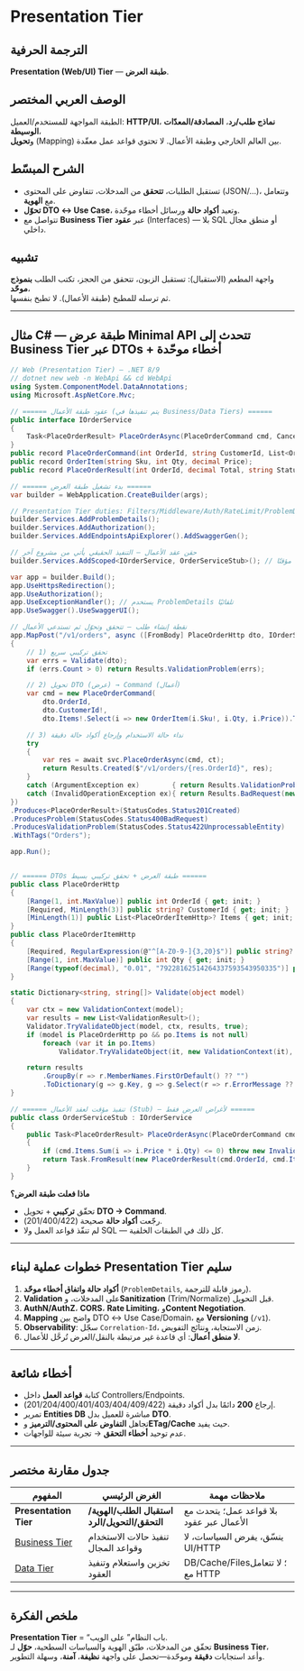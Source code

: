 # **Presentation Tier**

## الترجمة الحرفية  
**Presentation (Web/UI) Tier** — **طبقة العرض**.

## الوصف العربي المختصر  
الطبقة المواجهة للمستخدم/العميل: **HTTP/UI**، **نماذج طلب/رد**، **المصادقة/المعدّات الوسيطة**،  
و**تحويل** (Mapping) بين العالم الخارجي وطبقة الأعمال. لا تحتوي قواعد عمل معقّدة.

## الشرح المبسّط  
- تستقبل الطلبات، **تتحقق** من المدخلات، تتفاوض على المحتوى (JSON/…)، وتتعامل مع **الهوية**.  
- **تحوّل DTO ↔ Use Case**، وتعيد **أكواد حالة** ورسائل أخطاء موحّدة.  
- تتواصل مع **Business Tier** عبر **عقود** (Interfaces) — بلا SQL أو منطق مجال داخلي.

## تشبيه  
واجهة المطعم (الاستقبال): تستقبل الزبون، تتحقق من الحجز، تكتب الطلب **بنموذج موحّد**،  
ثم ترسله للمطبخ (طبقة الأعمال). لا تطبخ بنفسها.

---

## مثال C# — طبقة عرض **Minimal API** تتحدث إلى **Business Tier** عبر DTOs + أخطاء موحّدة

```csharp
// Web (Presentation Tier) — .NET 8/9
// dotnet new web -n WebApi && cd WebApi
using System.ComponentModel.DataAnnotations;
using Microsoft.AspNetCore.Mvc;

// ====== عقود طبقة الأعمال (يتم تنفيذها في Business/Data Tiers) ======
public interface IOrderService
{
    Task<PlaceOrderResult> PlaceOrderAsync(PlaceOrderCommand cmd, CancellationToken ct = default);
}
public record PlaceOrderCommand(int OrderId, string CustomerId, List<OrderItem> Items);
public record OrderItem(string Sku, int Qty, decimal Price);
public record PlaceOrderResult(int OrderId, decimal Total, string Status);

// ====== بدء تشغيل طبقة العرض ======
var builder = WebApplication.CreateBuilder(args);

// Presentation Tier duties: Filters/Middleware/Auth/RateLimit/ProblemDetails…
builder.Services.AddProblemDetails();
builder.Services.AddAuthorization();
builder.Services.AddEndpointsApiExplorer().AddSwaggerGen();

// حقن عقد الأعمال — التنفيذ الحقيقي يأتي من مشروع آخر
builder.Services.AddScoped<IOrderService, OrderServiceStub>(); // مؤقتًا

var app = builder.Build();
app.UseHttpsRedirection();
app.UseAuthorization();
app.UseExceptionHandler(); // يستخدم ProblemDetails تلقائيًا
app.UseSwagger().UseSwaggerUI();

// نقطة إنشاء طلب — تتحقق وتحوّل ثم تستدعي الأعمال
app.MapPost("/v1/orders", async ([FromBody] PlaceOrderHttp dto, IOrderService svc, HttpContext ctx, CancellationToken ct) =>
{
    // 1) تحقق تركيبي سريع
    var errs = Validate(dto);
    if (errs.Count > 0) return Results.ValidationProblem(errs);

    // 2) تحويل DTO (عرض) → Command (أعمال)
    var cmd = new PlaceOrderCommand(
        dto.OrderId,
        dto.CustomerId!,
        dto.Items!.Select(i => new OrderItem(i.Sku!, i.Qty, i.Price)).ToList());

    // 3) نداء حالة الاستخدام وإرجاع أكواد حالة دقيقة
    try
    {
        var res = await svc.PlaceOrderAsync(cmd, ct);
        return Results.Created($"/v1/orders/{res.OrderId}", res);
    }
    catch (ArgumentException ex)        { return Results.ValidationProblem(new() { [""] = new[] { ex.Message } }); }
    catch (InvalidOperationException ex){ return Results.BadRequest(new { error = ex.Message }); }
})
.Produces<PlaceOrderResult>(StatusCodes.Status201Created)
.ProducesProblem(StatusCodes.Status400BadRequest)
.ProducesValidationProblem(StatusCodes.Status422UnprocessableEntity)
.WithTags("Orders");

app.Run();


// ====== DTOs طبقة العرض + تحقق تركيبي بسيط ======
public class PlaceOrderHttp
{
    [Range(1, int.MaxValue)] public int OrderId { get; init; }
    [Required, MinLength(3)] public string? CustomerId { get; init; }
    [MinLength(1)] public List<PlaceOrderItemHttp>? Items { get; init; }
}
public class PlaceOrderItemHttp
{
    [Required, RegularExpression(@"^[A-Z0-9-]{3,20}$")] public string? Sku { get; init; }
    [Range(1, int.MaxValue)] public int Qty { get; init; }
    [Range(typeof(decimal), "0.01", "79228162514264337593543950335")] public decimal Price { get; init; }
}

static Dictionary<string, string[]> Validate(object model)
{
    var ctx = new ValidationContext(model);
    var results = new List<ValidationResult>();
    Validator.TryValidateObject(model, ctx, results, true);
    if (model is PlaceOrderHttp po && po.Items is not null)
        foreach (var it in po.Items)
            Validator.TryValidateObject(it, new ValidationContext(it), results, true);

    return results
        .GroupBy(r => r.MemberNames.FirstOrDefault() ?? "")
        .ToDictionary(g => g.Key, g => g.Select(r => r.ErrorMessage ?? "invalid").ToArray());
}

// ====== تنفيذ مؤقت لعقد الأعمال (Stub) — لأغراض العرض فقط ======
public class OrderServiceStub : IOrderService
{
    public Task<PlaceOrderResult> PlaceOrderAsync(PlaceOrderCommand cmd, CancellationToken ct = default)
    {
        if (cmd.Items.Sum(i => i.Price * i.Qty) <= 0) throw new InvalidOperationException("total_must_be_positive");
        return Task.FromResult(new PlaceOrderResult(cmd.OrderId, cmd.Items.Sum(i => i.Price * i.Qty), "confirmed"));
    }
}
```

**ماذا فعلت طبقة العرض؟**  
- تحقّق **تركيبي** + تحويل **DTO → Command**.  
- رجّعت **أكواد حالة** صحيحة (201/400/422).  
- لم تنفّذ قواعد العمل ولا SQL — كل ذلك في الطبقات الخلفية.

---

## خطوات عملية لبناء **Presentation Tier** سليم
1. **أكواد حالة واتفاق أخطاء موحّد** (`ProblemDetails`, رموز قابلة للترجمة).  
2. **Validation** على المدخلات، و**Sanitization** (Trim/Normalize) قبل التحويل.  
3. **AuthN/AuthZ**، **CORS**، **Rate Limiting**، و**Content Negotiation**.  
4. **Mapping** واضح بين DTO ↔ Use Case/Domain، مع **Versioning** (`/v1`).  
5. **Observability**: سجّل `Correlation-Id`، زمن الاستجابة، ونتائج التفويض.  
6. **لا منطق أعمال**: أي قاعدة غير مرتبطة بالنقل/العرض تُرحَّل للأعمال.

---

## أخطاء شائعة
- كتابة **قواعد العمل** داخل Controllers/Endpoints.  
- إرجاع **200** دائمًا بدل أكواد دقيقة (201/204/400/401/403/404/409/422).  
- تمرير **Entities DB** مباشرة للعميل بدل **DTO**.  
- تجاهل **التفاوض على المحتوى/الترميز** و**ETag/Cache** حيث يفيد.  
- عدم توحيد **أخطاء التحقق** → تجربة سيئة للواجهات.

---

## جدول مقارنة مختصر

| المفهوم | الغرض الرئيسي | ملاحظات مهمة |
|---|---|---|
| **Presentation Tier** | **استقبال الطلب/الهوية/التحقق/التحويل/الرد** | بلا قواعد عمل؛ يتحدث مع الأعمال عبر عقود |
| [Business Tier](business-tier.md) | تنفيذ حالات الاستخدام وقواعد المجال | ينسّق، يفرض السياسات، لا UI/HTTP |
| [Data Tier](data-tier.md) | تخزين واستعلام وتنفيذ العقود | DB/Cache/Files؛ لا تتعامل مع HTTP |

---

## ملخص الفكرة  
**Presentation Tier** = “باب النظام” على الويب.  
تحقّق من المدخلات، طبّق الهوية والسياسات السطحية، **حوّل** لـ **Business Tier**،  
وأعد استجابات **دقيقة** وموحّدة—تحصل على واجهة **نظيفة**، **آمنة**، وسهلة التطوير.
